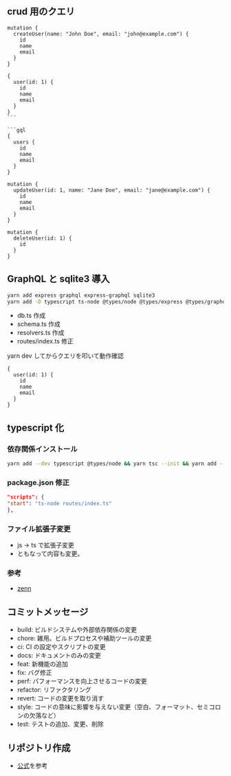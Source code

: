 ## crud 用のクエリ

```gql
mutation {
  createUser(name: "John Doe", email: "john@example.com") {
    id
    name
    email
  }
}
```

````gql
{
  user(id: 1) {
    id
    name
    email
  }
}
```

```gql
{
  users {
    id
    name
    email
  }
}
````

```gql
mutation {
  updateUser(id: 1, name: "Jane Doe", email: "jane@example.com") {
    id
    name
    email
  }
}
```

```gql
mutation {
  deleteUser(id: 1) {
    id
  }
}
```

## GraphQL と sqlite3 導入

```bash
yarn add express graphql express-graphql sqlite3
yarn add -D typescript ts-node @types/node @types/express @types/graphql @types/sqlite3
```

- db.ts 作成
- schema.ts 作成
- resolvers.ts 作成
- routes/index.ts 修正

yarn dev してからクエリを叩いて動作確認

```gql
{
  user(id: 1) {
    id
    name
    email
  }
}
```

## typescript 化

### 依存関係インストール

```bash
yarn add --dev typescript @types/node && yarn tsc --init && yarn add --dev ts-node && yarn add --dev @types/express && yarn add --dev @types/cookie-parser @types/morgan
```

### package.json 修正

```json
"scripts": {
"start": "ts-node routes/index.ts"
},
```

### ファイル拡張子変更

- js -> ts で拡張子変更
- ともなって内容も変更。

### 参考

- [zenn](https://zenn.dev/sungvalley/articles/4de76c12826709)

## コミットメッセージ

- build: ビルドシステムや外部依存関係の変更
- chore: 雑用。ビルドプロセスや補助ツールの変更
- ci: CI の設定やスクリプトの変更
- docs: ドキュメントのみの変更
- feat: 新機能の追加
- fix: バグ修正
- perf: パフォーマンスを向上させるコードの変更
- refactor: リファクタリング
- revert: コードの変更を取り消す
- style: コードの意味に影響を与えない変更（空白、フォーマット、セミコロンの欠落など）
- test: テストの追加、変更、削除

## リポジトリ作成

- [公式](https://github.com/expressjs/express)を参考
